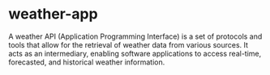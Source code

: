# weather-app
A weather API (Application Programming Interface) is a set of protocols and tools that allow for the retrieval of weather data from various sources. It acts as an intermediary, enabling software applications to access real-time, forecasted, and historical weather information.
